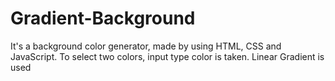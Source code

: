 # Gradient-Background
It's a background color generator, made by using HTML, CSS and JavaScript.
To select two colors, input type color is taken.
Linear Gradient is used 

